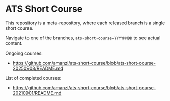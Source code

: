 # ATS Short Course

This repository is a meta-repository, where each released branch is a single short course.

Navigate to one of the branches, `ats-short-course-YYYYMMDD` to see actual content.

Ongoing courses:

* https://github.com/amanzi/ats-short-course/blob/ats-short-course-20250908/README.md

List of completed courses:

* https://github.com/amanzi/ats-short-course/blob/ats-short-course-20210901/README.md
